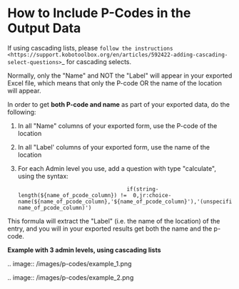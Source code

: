# How to Include P-Codes in the Output Data

If using cascading lists, please `follow the instructions <https://support.kobotoolbox.org/en/articles/592422-adding-cascading-select-questions>`_ for cascading selects.

Normally, only the "Name" and NOT the "Label" will appear in your exported Excel file, which means that only the P-code OR the name of the location will appear.

In order to get **both P-code and name** as part of your exported data, do the following:

1. In all "Name" columns of your exported form, use the P-code of the location
2. In all "Label' columns of your exported form, use the name of the location
3. For each Admin level you use, add a question with type "calculate", using the syntax:

                                         if(string-length(${name_of_pcode_column}) !=  0,jr:choice-name(${name_of_pcode_column},'${name_of_pcode_column}'),'(unspecified  name_of_pcode_column)')

This formula will extract the "Label" (i.e. the name of the location) of the entry, and you will in your exported results get both the name and the p-code.

**Example with 3 admin levels, using cascading lists**

.. image:: /images/p-codes/example_1.png

.. image:: /images/p-codes/example_2.png
